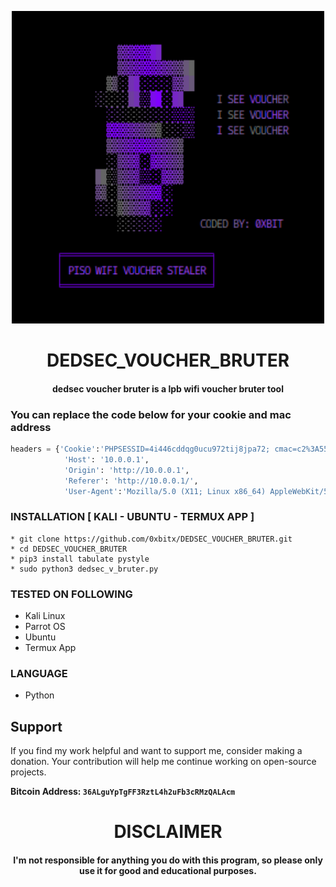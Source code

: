 
<p align="center">
<img src="https://github.com/0xbitx/DEDSEC_VOUCHER/blob/main/banner.png", width="500", height="500">
</p>

<h1 align="center"> DEDSEC_VOUCHER_BRUTER </h1>
<h4 align="center">dedsec voucher bruter is a lpb wifi voucher bruter tool</h4>

### You can replace the code below for your cookie and mac address
```python
headers = {'Cookie':'PHPSESSID=4i446cddqg0ucu972tij8jpa72; cmac=c2%3A55%B3ca%3Afe%3A4a%3A32',
            'Host': '10.0.0.1',
            'Origin': 'http://10.0.0.1',
            'Referer': 'http://10.0.0.1/',
            'User-Agent':'Mozilla/5.0 (X11; Linux x86_64) AppleWebKit/537.36 (KHTML, like Gecko) Chrome/119.0.0.0 Safari/537.36'}

```

### INSTALLATION [ KALI - UBUNTU - TERMUX APP  ]
    * git clone https://github.com/0xbitx/DEDSEC_VOUCHER_BRUTER.git
    * cd DEDSEC_VOUCHER_BRUTER
    * pip3 install tabulate pystyle
    * sudo python3 dedsec_v_bruter.py

### TESTED ON FOLLOWING
* Kali Linux 
* Parrot OS 
* Ubuntu
* Termux App

### LANGUAGE 
* Python


## Support

If you find my work helpful and want to support me, consider making a donation. Your contribution will help me continue working on open-source projects.

**Bitcoin Address: `36ALguYpTgFF3RztL4h2uFb3cRMzQALAcm`**


<h1 align="center"> DISCLAIMER </h1>

<h4 align="center">I'm not responsible for anything you do with this program, so please only use it for good and educational purposes. </h4>

